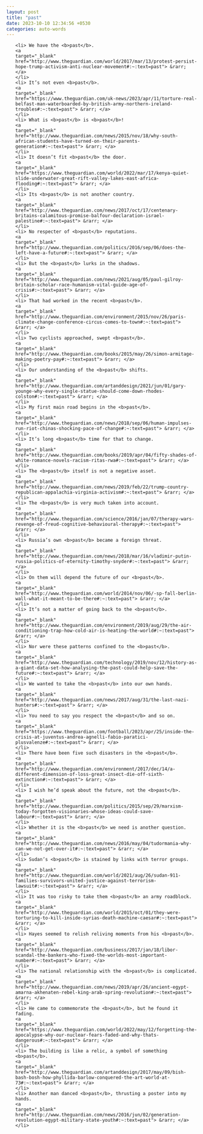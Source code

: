```yaml
---
layout: post
title: "past"
date: 2023-10-10 12:34:56 +0530
categories: auto-words
---
```

<ol>

    <li> We have the <b>past</b>.
    <a 
    target="_blank" 
    href="http://www.theguardian.com/world/2017/mar/13/protest-persist-hope-trump-activism-anti-nuclear-movement#:~:text=past"> &rarr; </a>
    </li>
    <li> It’s not even <b>past</b>.
    <a 
    target="_blank" 
    href="https://www.theguardian.com/uk-news/2023/apr/11/torture-real-belfast-man-waterboarded-by-british-army-northern-ireland-troubles#:~:text=past"> &rarr; </a>
    </li>
    <li> What is <b>past</b> is <b>past</b>!
    <a 
    target="_blank" 
    href="http://www.theguardian.com/news/2015/nov/18/why-south-african-students-have-turned-on-their-parents-generation#:~:text=past"> &rarr; </a>
    </li>
    <li> It doesn’t fit <b>past</b> the door.
    <a 
    target="_blank" 
    href="https://www.theguardian.com/world/2022/mar/17/kenya-quiet-slide-underwater-great-rift-valley-lakes-east-africa-flooding#:~:text=past"> &rarr; </a>
    </li>
    <li> Its <b>past</b> is not another country.
    <a 
    target="_blank" 
    href="http://www.theguardian.com/news/2017/oct/17/centenary-britains-calamitous-promise-balfour-declaration-israel-palestine#:~:text=past"> &rarr; </a>
    </li>
    <li> No respecter of <b>past</b> reputations.
    <a 
    target="_blank" 
    href="http://www.theguardian.com/politics/2016/sep/06/does-the-left-have-a-future#:~:text=past"> &rarr; </a>
    </li>
    <li> But the <b>past</b> lurks in the shadows.
    <a 
    target="_blank" 
    href="http://www.theguardian.com/news/2021/aug/05/paul-gilroy-britain-scholar-race-humanism-vital-guide-age-of-crisis#:~:text=past"> &rarr; </a>
    </li>
    <li> That had worked in the recent <b>past</b>.
    <a 
    target="_blank" 
    href="http://www.theguardian.com/environment/2015/nov/26/paris-climate-change-conference-circus-comes-to-town#:~:text=past"> &rarr; </a>
    </li>
    <li> Two cyclists approached, swept <b>past</b>.
    <a 
    target="_blank" 
    href="http://www.theguardian.com/books/2015/may/26/simon-armitage-making-poetry-pay#:~:text=past"> &rarr; </a>
    </li>
    <li> Our understanding of the <b>past</b> shifts.
    <a 
    target="_blank" 
    href="http://www.theguardian.com/artanddesign/2021/jun/01/gary-younge-why-every-single-statue-should-come-down-rhodes-colston#:~:text=past"> &rarr; </a>
    </li>
    <li> My first main road begins in the <b>past</b>.
    <a 
    target="_blank" 
    href="http://www.theguardian.com/news/2018/sep/06/human-impulses-run-riot-chinas-shocking-pace-of-change#:~:text=past"> &rarr; </a>
    </li>
    <li> It’s long <b>past</b> time for that to change.
    <a 
    target="_blank" 
    href="http://www.theguardian.com/books/2019/apr/04/fifty-shades-of-white-romance-novels-racism-ritas-rwa#:~:text=past"> &rarr; </a>
    </li>
    <li> The <b>past</b> itself is not a negative asset.
    <a 
    target="_blank" 
    href="http://www.theguardian.com/news/2019/feb/22/trump-country-republican-appalachia-virginia-activism#:~:text=past"> &rarr; </a>
    </li>
    <li> The <b>past</b> is very much taken into account.
    <a 
    target="_blank" 
    href="http://www.theguardian.com/science/2016/jan/07/therapy-wars-revenge-of-freud-cognitive-behavioural-therapy#:~:text=past"> &rarr; </a>
    </li>
    <li> Russia’s own <b>past</b> became a foreign threat.
    <a 
    target="_blank" 
    href="http://www.theguardian.com/news/2018/mar/16/vladimir-putin-russia-politics-of-eternity-timothy-snyder#:~:text=past"> &rarr; </a>
    </li>
    <li> On them will depend the future of our <b>past</b>.
    <a 
    target="_blank" 
    href="http://www.theguardian.com/world/2014/nov/06/-sp-fall-berlin-wall-what-it-meant-to-be-there#:~:text=past"> &rarr; </a>
    </li>
    <li> It’s not a matter of going back to the <b>past</b>.
    <a 
    target="_blank" 
    href="http://www.theguardian.com/environment/2019/aug/29/the-air-conditioning-trap-how-cold-air-is-heating-the-world#:~:text=past"> &rarr; </a>
    </li>
    <li> Nor were these patterns confined to the <b>past</b>.
    <a 
    target="_blank" 
    href="http://www.theguardian.com/technology/2019/nov/12/history-as-a-giant-data-set-how-analysing-the-past-could-help-save-the-future#:~:text=past"> &rarr; </a>
    </li>
    <li> We wanted to take the <b>past</b> into our own hands.
    <a 
    target="_blank" 
    href="http://www.theguardian.com/news/2017/aug/31/the-last-nazi-hunters#:~:text=past"> &rarr; </a>
    </li>
    <li> You need to say you respect the <b>past</b> and so on.
    <a 
    target="_blank" 
    href="https://www.theguardian.com/football/2023/apr/25/inside-the-crisis-at-juventus-andrea-agnelli-fabio-paratici-plusvalenze#:~:text=past"> &rarr; </a>
    </li>
    <li> There have been five such disasters in the <b>past</b>.
    <a 
    target="_blank" 
    href="http://www.theguardian.com/environment/2017/dec/14/a-different-dimension-of-loss-great-insect-die-off-sixth-extinction#:~:text=past"> &rarr; </a>
    </li>
    <li> I wish he’d speak about the future, not the <b>past</b>.
    <a 
    target="_blank" 
    href="http://www.theguardian.com/politics/2015/sep/29/marxism-today-forgotten-visionaries-whose-ideas-could-save-labour#:~:text=past"> &rarr; </a>
    </li>
    <li> Whether it is the <b>past</b> we need is another question.
    <a 
    target="_blank" 
    href="http://www.theguardian.com/news/2016/may/04/tudormania-why-can-we-not-get-over-it#:~:text=past"> &rarr; </a>
    </li>
    <li> Sudan’s <b>past</b> is stained by links with terror groups.
    <a 
    target="_blank" 
    href="http://www.theguardian.com/world/2021/aug/26/sudan-911-families-survivors-united-justice-against-terrorism-lawsuit#:~:text=past"> &rarr; </a>
    </li>
    <li> It was too risky to take them <b>past</b> an army roadblock.
    <a 
    target="_blank" 
    href="http://www.theguardian.com/world/2015/oct/01/they-were-torturing-to-kill-inside-syrias-death-machine-caesar#:~:text=past"> &rarr; </a>
    </li>
    <li> Hayes seemed to relish reliving moments from his <b>past</b>.
    <a 
    target="_blank" 
    href="http://www.theguardian.com/business/2017/jan/18/libor-scandal-the-bankers-who-fixed-the-worlds-most-important-number#:~:text=past"> &rarr; </a>
    </li>
    <li> The national relationship with the <b>past</b> is complicated.
    <a 
    target="_blank" 
    href="http://www.theguardian.com/news/2019/apr/26/ancient-egypt-amarna-akhenaten-rebel-king-arab-spring-revolution#:~:text=past"> &rarr; </a>
    </li>
    <li> He came to commemorate the <b>past</b>, but he found it fading.
    <a 
    target="_blank" 
    href="https://www.theguardian.com/world/2022/may/12/forgetting-the-apocalypse-why-our-nuclear-fears-faded-and-why-thats-dangerous#:~:text=past"> &rarr; </a>
    </li>
    <li> The building is like a relic, a symbol of something <b>past</b>.
    <a 
    target="_blank" 
    href="http://www.theguardian.com/artanddesign/2017/may/09/bish-bash-bosh-how-phyllida-barlow-conquered-the-art-world-at-73#:~:text=past"> &rarr; </a>
    </li>
    <li> Another man danced <b>past</b>, thrusting a poster into my hands.
    <a 
    target="_blank" 
    href="http://www.theguardian.com/news/2016/jun/02/generation-revolution-egypt-military-state-youth#:~:text=past"> &rarr; </a>
    </li>